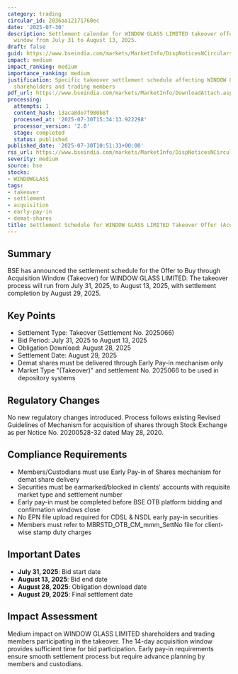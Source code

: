 ```yaml
---
category: trading
circular_id: 2036aa12171760ec
date: '2025-07-30'
description: Settlement calendar for WINDOW GLASS LIMITED takeover offer through acquisition
  window from July 31 to August 13, 2025.
draft: false
guid: https://www.bseindia.com/markets/MarketInfo/DispNoticesNCirculars.aspx?Noticeid={D62E126A-E407-4C7F-AECF-183AF0EEB584}&noticeno=20250730-13&dt=07/30/2025&icount=13&totcount=55&flag=0
impact: medium
impact_ranking: medium
importance_ranking: medium
justification: Specific takeover settlement schedule affecting WINDOW GLASS LIMITED
  shareholders and trading members
pdf_url: https://www.bseindia.com/markets/MarketInfo/DownloadAttach.aspx?id=20250730-13&attachedId=
processing:
  attempts: 1
  content_hash: 13aca8de7f980b8f
  processed_at: '2025-07-30T15:34:13.922298'
  processor_version: '2.0'
  stage: completed
  status: published
published_date: '2025-07-30T10:51:33+00:00'
rss_url: https://www.bseindia.com/markets/MarketInfo/DispNoticesNCirculars.aspx?Noticeid={D62E126A-E407-4C7F-AECF-183AF0EEB584}&noticeno=20250730-13&dt=07/30/2025&icount=13&totcount=55&flag=0
severity: medium
source: bse
stocks:
- WINDOWGLASS
tags:
- takeover
- settlement
- acquisition
- early-pay-in
- demat-shares
title: Settlement Schedule for WINDOW GLASS LIMITED Takeover Offer (Acquisition Window)
---
```


## Summary

BSE has announced the settlement schedule for the Offer to Buy through Acquisition Window (Takeover) for WINDOW GLASS LIMITED. The takeover process will run from July 31, 2025, to August 13, 2025, with settlement completion by August 29, 2025.

## Key Points

- Settlement Type: Takeover (Settlement No. 2025066)
- Bid Period: July 31, 2025 to August 13, 2025
- Obligation Download: August 28, 2025
- Settlement Date: August 29, 2025
- Demat shares must be delivered through Early Pay-in mechanism only
- Market Type "(Takeover)" and settlement No. 2025066 to be used in depository systems

## Regulatory Changes

No new regulatory changes introduced. Process follows existing Revised Guidelines of Mechanism for acquisition of shares through Stock Exchange as per Notice No. 20200528-32 dated May 28, 2020.

## Compliance Requirements

- Members/Custodians must use Early Pay-in of Shares mechanism for demat share delivery
- Securities must be earmarked/blocked in clients' accounts with requisite market type and settlement number
- Early pay-in must be completed before BSE OTB platform bidding and confirmation windows close
- No EPN file upload required for CDSL & NSDL early pay-in securities
- Members must refer to MBRSTD_OTB_CM_mmm_SettNo file for client-wise stamp duty charges

## Important Dates

- **July 31, 2025**: Bid start date
- **August 13, 2025**: Bid end date
- **August 28, 2025**: Obligation download date
- **August 29, 2025**: Final settlement date

## Impact Assessment

Medium impact on WINDOW GLASS LIMITED shareholders and trading members participating in the takeover. The 14-day acquisition window provides sufficient time for bid participation. Early pay-in requirements ensure smooth settlement process but require advance planning by members and custodians.